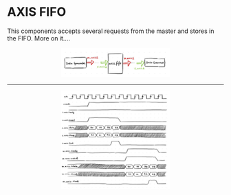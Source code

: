 # AXIS FIFO

This components accepts several requests from the master and stores in the FIFO. More on it....

<p align="center">
 <img src="https://github.com/shraddha375/AXI_protocol/blob/main/images/image9.jpg" width=50% height=50%>
</p>

---

<p align="center">
 <img src="https://github.com/shraddha375/AXI_protocol/blob/main/images/image8.jpg" width=50% height=50%>
</p>
